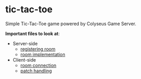 tic-tac-toe
===

Simple Tic-Tac-Toe game powered by Colyseus Game Server.

**Important files to look at**:

- Server-side
  - [registering room](server/index.js#L13)
  - [room implementation](server/rooms/tictactoe.js)
- Client-side
  - [room connection](frontend/src/screens/GameScreen.js#L13-L14)
  - [patch handling](frontend/src/screens/GameScreen.js#L96-L122)
